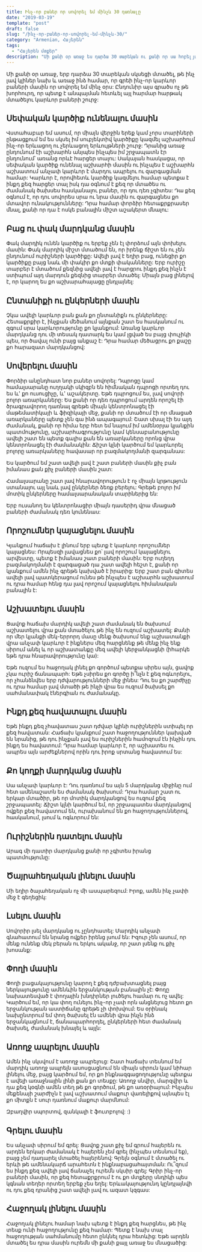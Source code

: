 ```yaml
---
title: Ինչ-որ բաներ որ սովորել եմ մինչև 30 դառնալը
date: "2019-03-19"
template: "post"
draft: false
slug: "/ինչ-որ-բաներ-որ-սովորել-եմ-մինչև-30/"
category: "Armenian, Հայերեն"
tags:
  - "Հայերեն մտքեր"
description: "Մի քանի օր առաջ ես դարձա 30 տարեկան ու քանի որ սա հոբելյանական տարիք է մտածեցի լավ կլիներ, նախ և առաջ ինձ համար, որ հետ նայեի անցաց տարինեին ու գրեի ինչ-որ կարևոր բաների մասին որ սովորել եմ մինչ օրս:"
---
```



Մի քանի օր առաջ, երբ դարձա 30 տարեկան սկսեցի մտածել, թե ինչ լավ կլիներ նախ և առաջ ինձ համար, որ գրեի ինչ-որ կարևոր բաների մասին որ սովորել եմ մինչ օրս: Ընդունիր այս գրածս ոչ թե խորհուրդ, որ պետք է անպայման հետևել այլ հարմար հարթակ մտածելու կարևոր բաների շուրջ:


## Սեփական կարծիք ունենալու մասին
Վստահաբար եմ ասում, որ միայն վերջին երեք կամ չորս տարիների ընթացքում եմ ես սկսել իմ սուբյեկտիվ կարծիքը կազմել աշխարհում ինչ-որ երևացող ու չերևացող երևույթների շուրջ: Դրանից առաջ  ընդունում էի աշխարհն անյպես ինչպես իմ շրջապատն էր ընդունում՝ առանց որևէ հարցեր տալու: Սակայան հասկացա, որ սեփական կարծիք ունենալ աշխարհի մասին ու ինչպես է աշխարհն աշխատում անչափ կարևոր է մարդու ապրելու ու զարգացման համար: Կարևոր է, որովհետև կարծիք կազմելու համար պետքա է ինքդ քեզ հարցեր տալ իսկ դա օգնում է քեզ որ մտածես ու ժամանակ ծախսես հասկանալու բաներ, որ դու դեռ չգիտես: Դա քեզ օգնում է, որ դու սովորես սրա ու նրա մասին ու զարգացնես քո մտավոր ունակությունները: Դրա համար փորձիր հետաքրքրասեր մնալ, քանի որ դա է ոսկե բանալին միշտ աշակերտ մնալու:

## Բաց ու փակ մարդկանց մասին
Փակ մարդիկ ունեն կարծիք ու երբեք չեն էլ փորձում այն փոխելու մասին: Փակ մարդիկ միշտ մտածում են, որ իրենք ճիշտ են ու չեն ընդունում ուրիշների կարծիքը: Ավելի լավ է եղիր բաց, ունեցիր քո կարծիքը բայց նաև մի փակիր քո մտքի փականները: Երբ ուրիշը տարբեր է մտածում քեզնից ավելի լավ է հարցրու ինքդ քեզ ինչն է ստիպում այդ մարդուն քեզնից տարբեր մտածել: Միայն բաց լինելով է, որ կարող ես քո աշխարահայացը ընդլայնել:

## Ընտանիքի ու ընկերների մասին

Չկա ավելի կարևոր բան քան քո ընտանիքն ու ընկերները: Հետաքրքիր է, ինչքան մեծանում այնքան շատ ես հասկանում ու զգում սրա կարևորությունը քո կյանքում: Առանց կարևոր մարդկանց դու մի տեսակ դատարկ ես կամ լցված ես բայց փուչիկի պես, որ ծավալ ունի բայց անքաշ է: Դրա համար մեծացրու քո քաշը քո հարազատ մարդկանցով:

## Սովերելու մասին

Փորձիր անընդհատ նոր բաներ սովորել: Դպրոցը կամ համալսարանը ուղղակի սկիզբն են հիմնական դպրոցի որտեղ դու ես և' քո ուսուցիչը, և' աշակերտը. Եթե դպրոցում ես, լավ սովորի բոլոր առարկաները: Ես քանի որ դեռ դպրոցում արդեն որոշել էի ծրագրավորող դառնալ գրեթե միայն կենտրոնացել էի մաթեմատիկայի և ֆիզիկայի մեջ, քանի որ մտածում էի որ մնացած առարկաները պետք չեն գա ինձ ապագայում: Շատ սխալ էի ես այդ ժամանակ, քանի որ հիմա երբ հետ եմ նայում իմ ամենօրյա կյանքին պատմությունը, աշխարհագրությունը կամ կենսաբանությունը ավելի շատ են պետք գալիս քան են առարկաները որոնց վրա կենտրոնացել էի ժամանակին: Ճիշտ կլնի կարծում եմ կարևորել բոլորը առարկաները հավասար որ բազմակողմանի զարգանաս:

Ես կարծում եմ շատ ավելի լավ է շատ բաների մասին քիչ բան իմանաս քան քիչ բաների մասին շատ:

Համալսարանը շատ լավ հնարավորություն է ոչ միայն կրթություն ստանալու այլ նաև լավ ընկերներ ձեռք բերելու: Գրեթե բոլոր իմ մոտիկ ընկերները համալսարանական տարիներից են:

Երբ ուսանող ես կենտրոնացիր միայն դասերիդ վրա մնացած բաների ժամանակ դեռ կունենաս:

## Որոշումներ կայացնելու մասին

Կյանքում հաճախ է լինում երբ պետք է կարևոր որոշումներ կայացնես: Որպեսզի լավացնես քո՝ լավ որոշում կայացնելու արվեստը, պետք է իմանաս շատ բաների մասին: Երբ ուղեղդ բազմակողմանի է զարգացած դա շատ ավելի հեշտ է, քանի որ կյանքում ամեն ինչ գրեթե կախված է իրարից: Երբ շատ բան գիտես ավելի լավ պատկերացում ունես թե ինչպես է աշխարհն աշխատում ու դրա համար հենց դա լավ որոշում կայացնելու հիմանական բանալին է:

## Աշխատելու մասին

Ցավոք հաճախ մարդիկ ավելի շատ ժամանակ են ծախսում աշխատելու վրա քան մտածելու թե ինչ են ուզում աշխատել: Քանի որ մեր կյանքի մեկ-երրորդ մասը մենք ծախսում ենք աշխատանքի վրա անչափ կարևոր է ինքներս մեզ հարցնենք թե մենք ինչ ենք սիրում անել և որ աշխատանքը մեզ ավելի կերջանկացնի (իհարկե եթե դրա հնարավորությունը կա):

Եթե ուզում ես հաջողակ լինել քո գործում պետքա սիրես այն, ցավոք չկա ուրիշ ճանապարհ: Եթե չսիրես քո գործը ի՞նչն է քեզ ոգևորելու, որ չհանձնվես երբ դժվարությունների մեջ լինես: Դու ես քո շարժիչը ու դրա համար լավ մտածի թե ինչի վրա ես ուզում ծախսել քո սահմանափակ էներգիան ու ժամանակը.

## Ինքդ քեզ հավատալու մասին

Եթե ինքդ քեզ չհավատաս շատ դժվար կլինի ուրիշներին ստիպել որ քեզ հավատան: Հաճախ կյանքում շատ հաջողություններ կախված են նրանից, թե դու ինչքան լավ ես ուրիշներին համոզում էն ինչին դու ինքդ ես հավատում: Դրա համար կարևոր է, որ աշխատես ու ապրես այն արժեքներով որին դու իրոք սրտանց հավատում ես:

## Քո կողքի մարդկանց մասին

Սա անչափ կարևոր է: Դու դառնում ես այն 5 մարդկանց միջինը ում հետ ամենաշատն ես ժամանակ ծախսում: Դրա համար շատ ու երկար մտածիր, թե որ մոտիկ մարդկանցով ես ուզում քեզ շրջապատել: Ճիշտ կլնի կարծում եմ, որ շրջապատես մարդկանցով ովքեր քեզ հավատում են, ուրախանում են քո հաջողություններով, հասկանում, լսում և ոգևորում են:

## Ուրիշներին դատելու մասին
Արագ մի դատիր մարդկանց քանի որ չգիտես իրանց պատմությունը:

## Ծայրահեղական լինելու մասին
Մի եղիր ծայահեղական ոչ մի ասպարեզում: Իրոք, ամեն ինչ չափի մեջ է գեղեցիկ:

## Լսելու մասին
Սովորիր լսել մարդկանց ու չընդհատել: Մարդիկ անչափ գնահատում են նրանց ովքեր իրենց լսում են: Իզուր չեն ասում, որ մենք ունենք մեկ բերան ու երկու ականջ, որ շատ լսենք ու քիչ խոսանք:

## Փողի մասին

Փողի բացակայությունը կարող է քեզ դժբախտացնել բայց ներկայությունը ամենևին երջանկության բանալին չէ: Փողը նախատեսված է փողային խնդիրներ լուծելու համար ու ոչ ավել: Կարծում եմ, որ կա փող ունելու ինչ-որ չափ որն անցնելուց հետո քո երջանկության աստիճանը գրեթե չի փոխվում: Ես օրինակ նախընտրում եմ փող ծախսել էն ամենի վրա ինչն ինձ երջանկացնում է, ճանապարհորդել, ընկերների հետ ժամանակ ծախսել, ժամանակ խնայել և այլն:

## Առողջ ապրելու մասին

Ամեն ինչ սկսվում է առողջ ապրելուց: Շատ հաճախ տեսնում եմ մարդիկ առողջ ապրելն ասոսցացնում են միայն սիրուն կամ նիհար լինելու մեջ, բայց կարծում եմ, որ քո ինքնազգացողությունը պետքա է ավելի առաջնային լինի քան քո տեսքը: Առողջ սնվիր, մարզվիր և դա քեզ կօգնի ամեն տեղ թե քո գործում, թե քո առօրիայում: Ինչպես մեքենայի շարժիչն է լավ աշխատում մաքուր վառելիքով այնպես էլ քո միտքն է սուր դառնում մաքուր մարմնում:

Զբաղվիր սպորտով, զանկալի է ֆուտբոլով: :)

## Գրելու մասին

Ես անչափ սիրում եմ գրել: Ցավոք շատ քիչ եմ գրում հայերեն ու արդեն երկար ժամանակ է հայերեն չեմ գրել (ինչպես տեսնում եք), բայց չեմ դադարել մտածել հայերենով: Գրելն օգնում  է մտածել ու երևի թե ամենակարճ արահետն է ինքնաբացահայտման: Ու՞զում ես ինքդ քեզ ավելի լավ ճանաչել ուրեմն սկսիր գրել: Գրիր ինչ-որ բաների մասին, որ քեզ հետաքրքրում է ու քո մտքերը սնդիկի պես կգնան տեղեր որտեղ երբեք չես եղել: Երևակայությունդ կընդլայնվի ու դու քեզ դրանից շատ ավելի լավ ու ազատ կզգաս:

## Հաջողակ լինելու մասին
Հաջողակ լինելու համար նախ պետք է ինքդ քեզ հարցնես, թե ինչ տեսք ունի հաջողությունը քեզ համար: Պետք է նախ տալ հաջողության սահմանումը հետո ընկնել դրա հետևից: Եթե արդեն մտածել ես դրա մասին ուրեմն մի քանի քայլ առաջ ես մնացածից:
